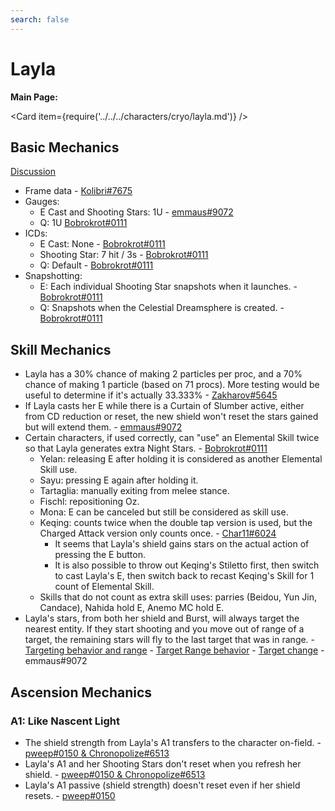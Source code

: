 ```yaml
---
search: false
---
```


# Layla

**Main Page:**

<Card item={require('../../../characters/cryo/layla.md')} />

## Basic Mechanics

[Discussion](https://tickets.deeznuts.moe/transcripts/layla-basic-mechanics)

* Frame data - [Kolibri\#7675](https://docs.google.com/spreadsheets/d/19ZO_rbo6V2n-yWVjM8LqN1lGT2aKoQCbdjB_RX__InY/edit?usp=sharing)
* Gauges:
  * E Cast and Shooting Stars: 1U - [emmaus\#9072](https://youtu.be/BNnhq9Z2BPM)
  * Q: 1U [Bobrokrot\#0111](https://youtu.be/4opnHeQhk08)
* ICDs:
  * E Cast: None - [Bobrokrot\#0111](https://youtu.be/q9Dd3dXr5NM)
  * Shooting Star: 7 hit / 3s - [Bobrokrot\#0111](https://youtu.be/038qa5MFAOY)
  * Q: Default - [Bobrokrot\#0111](https://youtu.be/4opnHeQhk08)
* Snapshotting:
  * E: Each individual Shooting Star snapshots when it launches. - [Bobrokrot\#0111](https://youtu.be/ESqDyFZi50A)
  * Q: Snapshots when the Celestial Dreamsphere is created. - [Bobrokrot\#0111](https://youtu.be/ESqDyFZi50A)

## Skill Mechanics

* Layla has a 30% chance of making 2 particles per proc, and a 70% chance of making 1 particle (based on 71 procs). More testing would be useful to determine if it's actually 33.333% - [Zakharov\#5645](https://youtu.be/GVEUqNpfECE)
* If Layla casts her E while there is a Curtain of Slumber active, either from CD reduction or reset, the new shield won't reset the stars gained but will extend them. - [emmaus\#9072](https://youtu.be/tTY8FMSF9CU)
* Certain characters, if used correctly, can "use" an Elemental Skill twice so that Layla generates extra Night Stars. - [Bobrokrot\#0111](https://youtube.com/playlist?list=PLw9iv6ZYLIFlB6iw3MUhzWqT59k64aED_)
  * Yelan: releasing E after holding it is considered as another Elemental Skill use.
  * Sayu:  pressing E again after holding it.
  * Tartaglia: manually exiting from melee stance.
  * Fischl: repositioning Oz.
  * Mona: E can be canceled but still be considered as skill use.
  * Keqing: counts twice when the double tap version is used, but the Charged Attack version only counts once. - [Char11\#6024](https://youtu.be/4kaLn4Rln6M)
    * It seems that Layla's shield gains stars on the actual action of pressing the E button.
    * It is also possible to throw out Keqing's Stiletto first, then switch to cast Layla's E, then switch back to recast Keqing's Skill for 1 count of Elemental Skill.
  * Skills that do not count as extra skill uses: parries (Beidou, Yun Jin, Candace), Nahida hold E, Anemo MC hold E.
* Layla's stars, from both her shield and Burst, will always target the nearest entity. If they start shooting and you move out of range of a target, the remaining stars will fly to the last target that was in range. - [Targeting behavior and range](https://youtu.be/Q_s-hnclMcw) - [Target Range behavior](https://youtu.be/89ctFX451gA) - [Target change](https://youtu.be/anzeKMQ-JLo) - emmaus\#9072

## Ascension Mechanics

### A1: Like Nascent Light

* The shield strength from Layla's A1 transfers to the character on-field. - [pweep\#0150 & Chronopolize\#6513](https://youtu.be/EtaiPudAXHg)
* Layla's A1 and her Shooting Stars don't reset when you refresh her shield. - [pweep\#0150 & Chronopolize\#6513](https://youtu.be/e-nc1exfRIU)
* Layla's A1 passive (shield strength) doesn't reset even if her shield resets. - [pweep\#0150](https://youtu.be/ReuurbVWizY)
